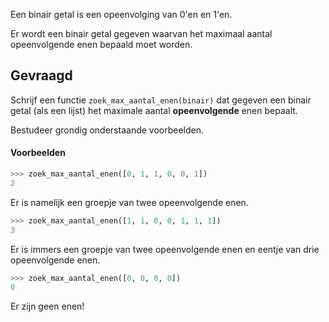 Een binair getal is een opeenvolging van 0'en en 1'en.

Er wordt een binair getal gegeven waarvan het maximaal aantal opeenvolgende enen bepaald moet worden.

## Gevraagd
Schrijf een functie `zoek_max_aantal_enen(binair)` dat gegeven een binair getal (als een lijst) het maximale aantal **opeenvolgende** enen bepaalt.

Bestudeer grondig onderstaande voorbeelden.

#### Voorbeelden

```python
>>> zoek_max_aantal_enen([0, 1, 1, 0, 0, 1])
2
```
Er is namelijk een groepje van twee opeenvolgende enen.


```python
>>> zoek_max_aantal_enen([1, 1, 0, 0, 1, 1, 1])
3
```
Er is immers een groepje van twee opeenvolgende enen en eentje van drie opeenvolgende enen.


```python
>>> zoek_max_aantal_enen([0, 0, 0, 0])
0
```
Er zijn geen enen!


